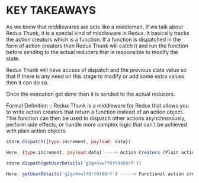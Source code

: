 # KEY TAKEAWAYS

As we know that middlewares are acts like a middleman. If we talk about Redux Thunk, it is a special kind of middleware in Redux. It basically tracks the action creators which is a function. If a function is dispatched in the form of action creators then Redux Thunk will catch it and run the function before sending to the actual reducers that is responsible to modify the state.

Redux Thunk will have access of dispatch and the previous state value so that if there is any need on this stage to modify or add some extra values then it can do so.

Once the execution get done then it is sended to the actual reducers.

Formal Definition :: Redux Thunk is a middleware for Redux that allows you to write action creators that return a function instead of an action object. This function can then be used to dispatch other actions asynchronously, perform side effects, or handle more complex logic that can't be achieved with plain action objects.

```js
store.dispatch({type:increment, payload: data})

Here, {type:increment, payload:data} ----> Action Creators (Plain action objects)

store.dispath(getUserDetails('g2gv4vw7f8rt9490rf'))

Here, getUserDetails('g2gv4vw7f8rt9490rf') -----> Functional action creators
```
